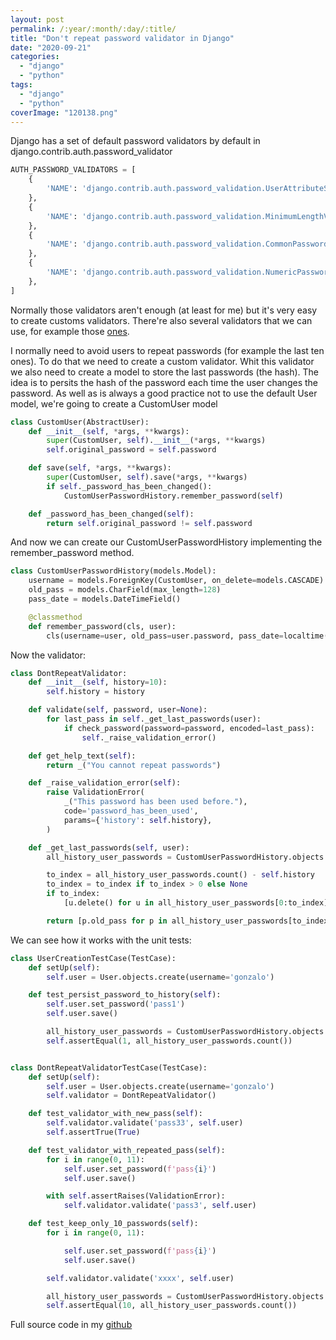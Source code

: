 ```yaml
---
layout: post
permalink: /:year/:month/:day/:title/
title: "Don't repeat password validator in Django"
date: "2020-09-21"
categories: 
  - "django"
  - "python"
tags: 
  - "django"
  - "python"
coverImage: "120138.png"
---
```


Django has a set of default password validators by default in django.contrib.auth.password_validator

```python
AUTH_PASSWORD_VALIDATORS = [
    {
        'NAME': 'django.contrib.auth.password_validation.UserAttributeSimilarityValidator',
    },
    {
        'NAME': 'django.contrib.auth.password_validation.MinimumLengthValidator',
    },
    {
        'NAME': 'django.contrib.auth.password_validation.CommonPasswordValidator',
    },
    {
        'NAME': 'django.contrib.auth.password_validation.NumericPasswordValidator',
    },
]
```

Normally those validators aren't enough (at least for me) but it's very easy to create customs validators. There're also several validators that we can use, for example those [ones](https://sixfeetup.com/blog/custom-password-validators-in-django).

I normally need to avoid users to repeat passwords (for example the last ten ones). To do that we need to create a custom validator. Whit this validator we also need to create a model to store the last passwords (the hash). The idea is to persits the hash of the password each time the user changes the password. As well as is always a good practice not to use the default User model, we're going to create a CustomUser model

```python
class CustomUser(AbstractUser):
    def __init__(self, *args, **kwargs):
        super(CustomUser, self).__init__(*args, **kwargs)
        self.original_password = self.password

    def save(self, *args, **kwargs):
        super(CustomUser, self).save(*args, **kwargs)
        if self._password_has_been_changed():
            CustomUserPasswordHistory.remember_password(self)

    def _password_has_been_changed(self):
        return self.original_password != self.password
```

And now we can create our CustomUserPasswordHistory implementing the remember_password method.

```python
class CustomUserPasswordHistory(models.Model):
    username = models.ForeignKey(CustomUser, on_delete=models.CASCADE)
    old_pass = models.CharField(max_length=128)
    pass_date = models.DateTimeField()

    @classmethod
    def remember_password(cls, user):
        cls(username=user, old_pass=user.password, pass_date=localtime()).save()
```

Now the validator:

```python
class DontRepeatValidator:
    def __init__(self, history=10):
        self.history = history

    def validate(self, password, user=None):
        for last_pass in self._get_last_passwords(user):
            if check_password(password=password, encoded=last_pass):
                self._raise_validation_error()

    def get_help_text(self):
        return _("You cannot repeat passwords")

    def _raise_validation_error(self):
        raise ValidationError(
            _("This password has been used before."),
            code='password_has_been_used',
            params={'history': self.history},
        )

    def _get_last_passwords(self, user):
        all_history_user_passwords = CustomUserPasswordHistory.objects.filter(username_id=user).order_by('id')

        to_index = all_history_user_passwords.count() - self.history
        to_index = to_index if to_index > 0 else None
        if to_index:
            [u.delete() for u in all_history_user_passwords[0:to_index]]

        return [p.old_pass for p in all_history_user_passwords[to_index:]]
```

We can see how it works with the unit tests:

```python
class UserCreationTestCase(TestCase):
    def setUp(self):
        self.user = User.objects.create(username='gonzalo')

    def test_persist_password_to_history(self):
        self.user.set_password('pass1')
        self.user.save()

        all_history_user_passwords = CustomUserPasswordHistory.objects.filter(username_id=self.user)
        self.assertEqual(1, all_history_user_passwords.count())


class DontRepeatValidatorTestCase(TestCase):
    def setUp(self):
        self.user = User.objects.create(username='gonzalo')
        self.validator = DontRepeatValidator()

    def test_validator_with_new_pass(self):
        self.validator.validate('pass33', self.user)
        self.assertTrue(True)

    def test_validator_with_repeated_pass(self):
        for i in range(0, 11):
            self.user.set_password(f'pass{i}')
            self.user.save()

        with self.assertRaises(ValidationError):
            self.validator.validate('pass3', self.user)

    def test_keep_only_10_passwords(self):
        for i in range(0, 11):

            self.user.set_password(f'pass{i}')
            self.user.save()

        self.validator.validate('xxxx', self.user)

        all_history_user_passwords = CustomUserPasswordHistory.objects.filter(username_id=self.user)
        self.assertEqual(10, all_history_user_passwords.count())
```

Full source code in my [github](https://github.com/gonzalo123/dont-repeat-password-validator-Django)
